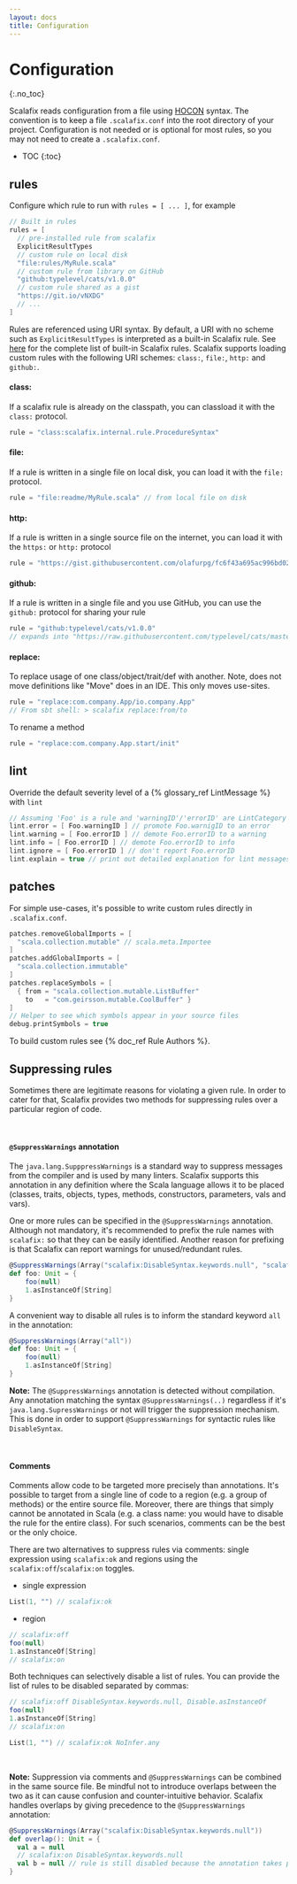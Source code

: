 ```yaml
---
layout: docs
title: Configuration
---
```


# Configuration
{:.no_toc}


Scalafix reads configuration from a file using
[HOCON](https://github.com/typesafehub/config) syntax.
The convention is to keep a file `.scalafix.conf` into the root directory of your project.
Configuration is not needed or is optional for most rules, so you may not need to create a `.scalafix.conf`.

* TOC
{:toc}

## rules
Configure which rule to run with `rules = [ ... ]`, for example

```scala
// Built in rules
rules = [
  // pre-installed rule from scalafix
  ExplicitResultTypes
  // custom rule on local disk
  "file:rules/MyRule.scala"
  // custom rule from library on GitHub
  "github:typelevel/cats/v1.0.0"
  // custom rule shared as a gist
  "https://git.io/vNXDG"
  // ...
]
```

Rules are referenced using URI syntax.
By default, a URI with no scheme such as `ExplicitResultTypes`
is interpreted as a built-in Scalafix rule.
See [here](rules) for the complete list of built-in Scalafix rules.
Scalafix supports loading custom rules with the following URI schemes:
`class:`, `file:`, `http:` and `github:`.

#### class:
If a scalafix rule is already on the classpath, you can classload it with the `class:` protocol.

```scala
rule = "class:scalafix.internal.rule.ProcedureSyntax"
```

#### file:
If a rule is written in a single file on local disk, you can load it with the `file:` protocol.

```scala
rule = "file:readme/MyRule.scala" // from local file on disk
```

#### http:
If a rule is written in a single source file on the internet, you can load it with the `https:`
or `http:` protocol

```scala
rule = "https://gist.githubusercontent.com/olafurpg/fc6f43a695ac996bd02000f45ed02e63/raw/f5fe47495c9b6e3ce0960b766ffa75be6d6768b2/DummyRule.scala"
```

#### github:
If a rule is written in a single file and you use GitHub, you can use the `github:` protocol for
sharing your rule

```scala
rule = "github:typelevel/cats/v1.0.0"
// expands into "https://raw.githubusercontent.com/typelevel/cats/master/scalafix/rules/src/main/scala/fix/Cats_v1_0_0.scala"
```

#### replace:

To replace usage of one class/object/trait/def with another.
Note, does not move definitions like "Move" does in an IDE. This
only moves use-sites.

```scala
rule = "replace:com.company.App/io.company.App"
// From sbt shell: > scalafix replace:from/to
```

To rename a method

```scala
rule = "replace:com.company.App.start/init"
```

## lint
Override the default severity level of a {% glossary_ref LintMessage %} with `lint`

```scala
// Assuming 'Foo' is a rule and 'warningID'/'errorID' are LintCategory IDs.
lint.error = [ Foo.warningID ] // promote Foo.warnigID to an error
lint.warning = [ Foo.errorID ] // demote Foo.errorID to a warning
lint.info = [ Foo.errorID ] // demote Foo.errorID to info
lint.ignore = [ Foo.errorID ] // don't report Foo.errorID
lint.explain = true // print out detailed explanation for lint messages.
```

## patches
For simple use-cases, it's possible to write custom rules directly in `.scalafix.conf`.

```scala
patches.removeGlobalImports = [
  "scala.collection.mutable" // scala.meta.Importee
]
patches.addGlobalImports = [
  "scala.collection.immutable"
]
patches.replaceSymbols = [
  { from = "scala.collection.mutable.ListBuffer"
    to   = "com.geirsson.mutable.CoolBuffer" }
]
// Helper to see which symbols appear in your source files
debug.printSymbols = true
```

To build custom rules see {% doc_ref Rule Authors %}.


## Suppressing rules

Sometimes there are legitimate reasons for violating a given rule. In order to cater for that, Scalafix provides 
two methods for suppressing rules over a particular region of code. 

&nbsp;

#### `@SuppressWarnings` annotation
The `java.lang.SupppressWarnings` is a standard way to suppress messages from the compiler and is used by many linters. 
Scalafix supports this annotation in any definition where the Scala language allows it to be placed (classes, traits, 
objects, types, methods, constructors, parameters, vals and vars).

One or more rules can be specified in the `@SuppressWarnings` annotation. Although not mandatory, it's recommended
to prefix the rule names with `scalafix:` so that they can be easily identified. Another reason for prefixing is that 
Scalafix can report warnings for unused/redundant rules.

```scala
@SuppressWarnings(Array("scalafix:DisableSyntax.keywords.null", "scalafix:Disable.asInstanceOf"))
def foo: Unit = {
    foo(null)
    1.asInstanceOf[String]
}
```

A convenient way to disable all rules is to inform the standard keyword `all` in the annotation:

```scala
@SuppressWarnings(Array("all"))
def foo: Unit = {
    foo(null)
    1.asInstanceOf[String]
}
```

**Note:** The `@SuppressWarnings` annotation is detected without compilation. Any annotation matching the syntax 
`@SuppressWarnings(..)` regardless if it's `java.lang.SupressWarnings` or not will trigger the suppression mechanism. 
This is done in order to support `@SuppressWarnings` for syntactic rules like `DisableSyntax`.

&nbsp;

#### Comments

Comments allow code to be targeted more precisely than annotations. It's possible to target from a single line of code to a 
region (e.g. a group of methods) or the entire source file. Moreover, there are things that simply cannot be annotated 
in Scala (e.g. a class name: you would have to disable the rule for the entire class). For such scenarios, comments 
can be the best or the only choice.

There are two alternatives to suppress rules via comments: single expression using `scalafix:ok` and regions using the 
`scalafix:off`/`scalafix:on` toggles.

- single expression

```scala
List(1, "") // scalafix:ok
```


- region

```scala
// scalafix:off
foo(null)
1.asInstanceOf[String]
// scalafix:on
```


Both techniques can selectively disable a list of rules. You can provide the list of rules to be disabled separated by 
commas:

```scala
// scalafix:off DisableSyntax.keywords.null, Disable.asInstanceOf
foo(null)
1.asInstanceOf[String]
// scalafix:on
```

```scala
List(1, "") // scalafix:ok NoInfer.any
```

&nbsp;

**Note:** Suppression via comments and `@SuppressWarnings` can be combined in the same source file. Be mindful not to 
introduce overlaps between the two as it can cause confusion and counter-intuitive behavior. Scalafix handles overlaps 
by giving precedence to the `@SuppressWarnings` annotation:

```scala
@SuppressWarnings(Array("scalafix:DisableSyntax.keywords.null"))
def overlap(): Unit = {
  val a = null
  // scalafix:on DisableSyntax.keywords.null
  val b = null // rule is still disabled because the annotation takes precedence over the comment
}
```
